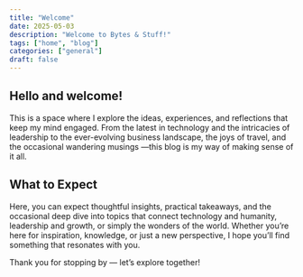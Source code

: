 ```yaml
---
title: "Welcome"
date: 2025-05-03
description: "Welcome to Bytes & Stuff!"
tags: ["home", "blog"]
categories: ["general"]
draft: false
---
```


## Hello and welcome!

This is a space where I explore the ideas, experiences, and reflections that keep my mind engaged. From the latest in technology and the intricacies of leadership to the ever-evolving business landscape, the joys of travel, and the occasional wandering musings —this blog is my way of making sense of it all.

## What to Expect

Here, you can expect thoughtful insights, practical takeaways, and the occasional deep dive into topics that connect technology and humanity, leadership and growth, or simply the wonders of the world. Whether you’re here for inspiration, knowledge, or just a new perspective, I hope you’ll find something that resonates with you.

Thank you for stopping by — let’s explore together!


